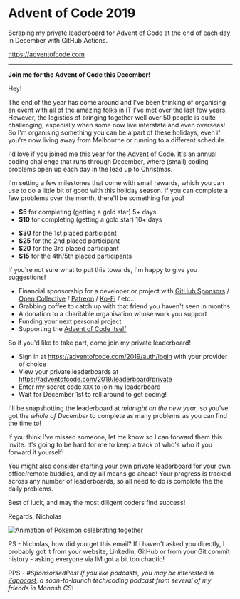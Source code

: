 # Advent of Code 2019

Scraping my private leaderboard for Advent of Code at the end of each day in December with GitHub Actions.

https://adventofcode.com

---

**Join me for the Advent of Code this December!**

Hey!

The end of the year has come around and I've been thinking of organising an event with all of the amazing folks in IT I've met over the last few years. However, the logistics of bringing together well over 50 people is quite challenging, especially when some now live interstate and even overseas! So I'm organising something you can be a part of these holidays, even if you're now living away from Melbourne or running to a different schedule.

I'd love if you joined me this year for the [Advent of Code](https://adventofcode.com). It's an annual coding challenge that runs through December, where (small) coding problems open up each day in the lead up to Christmas.

I'm setting a few milestones that come with small rewards, which you can use to do a little bit of good with this holiday season. If you can complete a few problems over the month, there'll be something for you!

- **\$5** for completing (getting a gold star) 5+ days
- **\$10** for completing (getting a gold star) 10+ days

<!---->

- **\$30** for the 1st placed participant
- **\$25** for the 2nd placed participant
- **\$20** for the 3rd placed participant
- **\$15** for the 4th/5th placed participants

If you're not sure what to put this towards, I'm happy to give you suggestions!

- Financial sponsorship for a developer or project with [GitHub Sponsors](https://github.com/sponsors) / [Open Collective](https://opencollective.com/) / [Patreon](https://www.patreon.com/) / [Ko-Fi](https://www.ko-fi.com/) / etc...
- Grabbing coffee to catch up with that friend you haven't seen in months
- A donation to a charitable organisation whose work you support
- Funding your next personal project
- Supporting the [Advent of Code itself](https://adventofcode.com/support)

So if you'd like to take part, come join my private leaderboard!

- Sign in at https://adventofcode.com/2019/auth/login with your provider of choice
- View your private leaderboards at https://adventofcode.com/2019/leaderboard/private
- Enter my secret code `XXX` to join my leaderboard
- Wait for December 1st to roll around to get coding!

I'll be snapshotting the leaderboard at _midnight on the new year_, so you've got the _whole of December_ to complete as many problems as you can find the time to!

If you think I've missed someone, let me know so I can forward them this invite. It's going to be hard for me to keep a track of who's who if you forward it yourself!

You might also consider starting your own private leaderboard for your own office/remote buddies, and by all means go ahead! Your progress is tracked across any number of leaderboards, so all need to do is complete the the daily problems.

Best of luck, and may the most diligent coders find success!

Regards, Nicholas

![Animation of Pokemon celebrating together](https://media.giphy.com/media/MhHXeM4SpKrpC/source.gif)

PS - Nicholas, how did you get this email? If I haven't asked you directly, I probably got it from your website, LinkedIn, GitHub or from your Git commit history - asking everyone via IM got a bit too chaotic!

PPS - _#SponsorsedPost If you like podcasts, you may be interested in [Zappcast](https://zappcast.com/), a soon-to-launch tech/coding podcast from several of my friends in Monash CS!_
